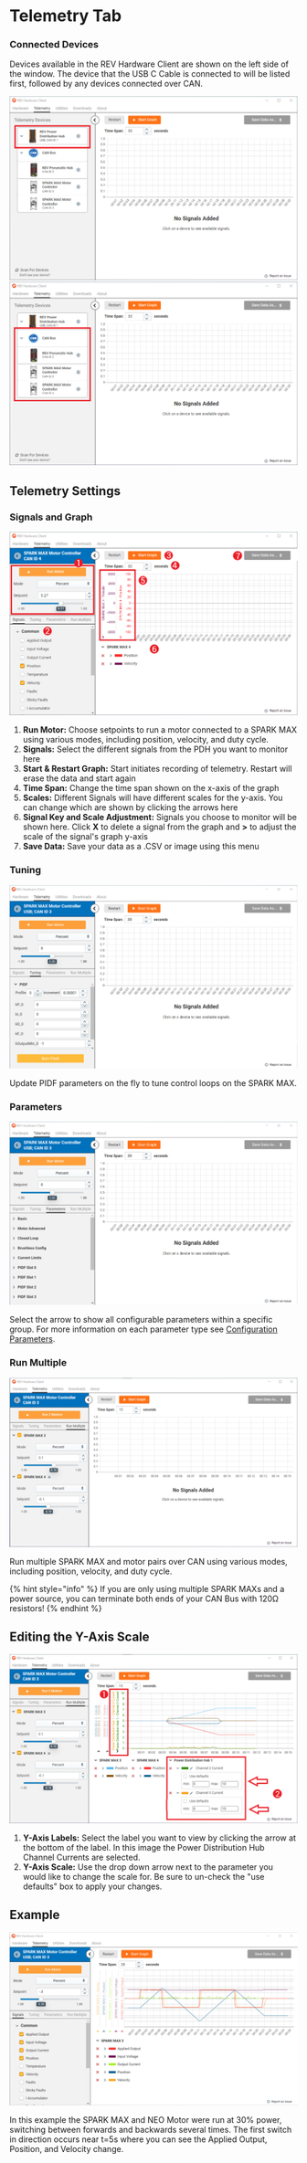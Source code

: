 # Telemetry Tab

### Connected Devices

Devices available in the REV Hardware Client are shown on the left side of the window. The device that the USB C Cable is connected to will be listed first, followed by any devices connected over CAN.&#x20;

![](../.gitbook/assets/telemetry1.png) ![](../.gitbook/assets/telemetry2.png)

## Telemetry Settings

### Signals and Graph

![](../.gitbook/assets/telemetrySM2.png)

1. **Run Motor:** Choose setpoints to run a motor connected to a SPARK MAX using various modes, including position, velocity, and duty cycle.
2. **Signals:** Select the different signals from the PDH you want to monitor here
3. **Start & Restart Graph:** Start initiates recording of telemetry. Restart will erase the data and start again
4. **Time Span:** Change the time span shown on the x-axis of the graph
5. **Scales:** Different Signals will have different scales for the y-axis. You can change which are shown by clicking the arrows here
6. **Signal Key and Scale Adjustment:** Signals you choose to monitor will be shown here. Click **X** to delete a signal from the graph and **>** to adjust the scale of the signal's graph y-axis
7. **Save Data:** Save your data as a .CSV or image using this menu

### Tuning

![](<../.gitbook/assets/sm tuning.png>)

Update PIDF parameters on the fly to tune control loops on the SPARK MAX.

### Parameters

![](<../.gitbook/assets/sm parameters.png>)

Select the arrow to show all configurable parameters within a specific group. For more information on each parameter type see [Configuration Parameters](../software-resources/configuration-parameters.md).

### Run Multiple

![](<../.gitbook/assets/sm run multiple.png>)

Run multiple SPARK MAX and motor pairs over CAN using various modes, including position, velocity, and duty cycle.

{% hint style="info" %}
If you are only using multiple SPARK MAXs and a power source, you can terminate both ends of your CAN Bus with 120Ω resistors!
{% endhint %}

## Editing the Y-Axis Scale

![](<../.gitbook/assets/sm y axis.png>)

1. **Y-Axis Labels:** Select the label you want to view by clicking the arrow at the bottom of the label. In this image the Power Distribution Hub Channel Currents are selected.
2. **Y-Axis Scale:** Use the drop down arrow next to the parameter you would like to change the scale for. Be sure to un-check the "use defaults" box to apply your changes.&#x20;

## Example

![](../.gitbook/assets/sparkmax3.png)

In this example the SPARK MAX and NEO Motor were run at 30% power, switching between forwards and backwards several times. The first switch in direction occurs near t=5s where you can see the Applied Output, Position, and Velocity change.&#x20;
